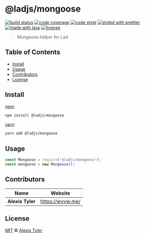 # @ladjs/mongoose

[![build status](https://img.shields.io/travis/ladjs/mongoose.svg)](https://travis-ci.org/ladjs/mongoose)
[![code coverage](https://img.shields.io/codecov/c/github/ladjs/mongoose.svg)](https://codecov.io/gh/ladjs/mongoose)
[![code style](https://img.shields.io/badge/code_style-XO-5ed9c7.svg)](https://github.com/sindresorhus/xo)
[![styled with prettier](https://img.shields.io/badge/styled_with-prettier-ff69b4.svg)](https://github.com/prettier/prettier)
[![made with lass](https://img.shields.io/badge/made_with-lass-95CC28.svg)](https://github.com/lassjs/lass)
[![license](https://img.shields.io/github/license/ladjs/mongoose.svg)](<>)

> Mongoose helper for Lad


## Table of Contents

* [Install](#install)
* [Usage](#usage)
* [Contributors](#contributors)
* [License](#license)


## Install

[npm][]:

```sh
npm install @ladjs/mongoose
```

[yarn][]:

```sh
yarn add @ladjs/mongoose
```


## Usage

```js
const Mongoose = require('@ladjs/mongoose');
const mongoose = new Mongoose();
```


## Contributors

| Name             | Website            |
| ---------------- | ------------------ |
| **Alexis Tyler** | <https://wvvw.me/> |


## License

[MIT](LICENSE) © [Alexis Tyler](https://wvvw.me/)


##

[npm]: https://www.npmjs.com/

[yarn]: https://yarnpkg.com/
